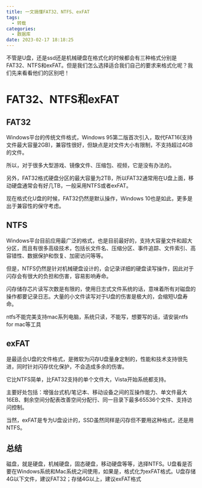 ```yaml
---
title: 一文搞懂FAT32、NTFS、exFAT
tags:
  - 转载
categories:
  - 数据库
date: 2023-02-17 18:18:25
---
```


不管是U盘，还是ssd还是机械硬盘在格式化的时候都会有三种格式分别是FAT32、NTFS和exFAT。但是我们怎么选择适合我们自己的要求来格式化呢？我们先来看看他们的区别吧！
<!--more-->
# ****FAT32、NTFS和exFAT****



## FAT32

Windows平台的传统文件格式，Windows 95第二版首次引入，取代FAT16(支持文件最大容量2GB)，兼容性很好，但缺点是对文件大小有限制，不支持超过4GB的文件。

所以，对于很多大型游戏、镜像文件、压缩包、视频，它是没有办法的。

另外，FAT32格式硬盘分区的最大容量为2TB，所以FAT32通常用在U盘上面，移动硬盘通常会有好几TB，一般采用NTFS或者exFAT。

现在格式化U盘的时候，FAT32仍然是默认操作，Windows 10也是如此，更多是出于兼容性的保守考虑。

## NTFS

Windows平台目前应用最广泛的格式，也是目前最好的，支持大容量文件和超大分区，而且有很多高级技术，包括长文件名、压缩分区、事件追踪、文件索引、高容错性、数据保护和恢复、加密访问等等。

但是，NTFS仍然是针对机械硬盘设计的，会记录详细的硬盘读写操作，因此对于闪存会有很大的负担和伤害，容易影响寿命。

闪存储存芯片读写次数是有限的，使用日志式文件系统的话，意味着所有对磁盘的操作都要记录日志。大量的小文件读写对于U盘的伤害是极大的，会缩短U盘寿命。

ntfs不能完美支持mac系列电脑，系统只读，不能写，想要写的话，请安装ntfs for mac等工具

## exFAT

是最适合U盘的文件格式，是微软为闪存U盘量身定制的，性能和技术支持很先进，同时针对闪存优化保护，不会造成多余的伤害。

它比NTFS简单，比FAT32支持的单个文件大，Vista开始系统都支持。

主要好处包括：增强台式机/笔记本、移动设备之间的互操作能力、单文件最大16EB、剩余空间分配表改善空间分配行、同一目录下最多65536个文件、支持访问控制。

当然，exFAT是专为U盘设计的，SSD虽然同样是闪存但不要用这种格式，还是用NTFS。

## 总结

磁盘，就是硬盘，机械硬盘，固态硬盘，移动硬盘等等，选择NTFS。U盘看是否要在Windows系统和Mac系统之间使用，如果是，格式化为exFAT格式。U盘存储4G以下文件，建议FAT32；存储4G以上，建议exFAT格式